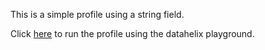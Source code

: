 This is a simple profile using a string field.

Click [here](https://finos.github.io/datahelix/playground/#ewogICAgImZpZWxkcyI6IFsKICAgIHsKICAgICAgIm5hbWUiOiAiZmllbGQxIiwKICAgICAgInR5cGUiOiAic3RyaW5nIiwKICAgICAgIm51bGxhYmxlIjogZmFsc2UKICAgIH0KICBdLAogICJjb25zdHJhaW50cyI6IFtdCn0%3D) to run the profile using the datahelix playground.
